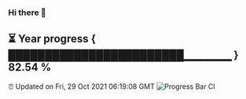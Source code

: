 ### Hi there 👋
⏳ Year progress { ████████████████████████▁▁▁▁▁▁ } 82.54 %
---
⏰ Updated on Fri, 29 Oct 2021 06:19:08 GMT
![Progress Bar CI](https://github.com/liununu/liununu/workflows/Progress%20Bar%20CI/badge.svg)
